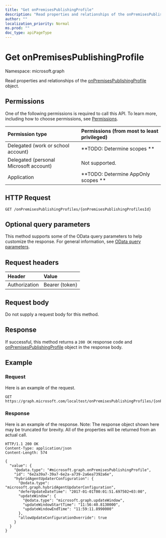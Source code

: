 ```yaml
---
title: "Get onPremisesPublishingProfile"
description: "Read properties and relationships of the onPremisesPublishingProfile object."
author: ""
localization_priority: Normal
ms.prod: ""
doc_type: apiPageType
---
```


# Get onPremisesPublishingProfile

Namespace: microsoft.graph

Read properties and relationships of the [onPremisesPublishingProfile](../resources/onpremisespublishingprofile.md) object.

## Permissions
One of the following permissions is required to call this API. To learn more, including how to choose permissions, see [Permissions](/concepts/permissions-reference.md).

|Permission type|Permissions (from most to least privileged)|
|:---|:---|
|Delegated (work or school account)|**TODO: Determine scopes **|
|Delegated (personal Microsoft account)|Not supported.|
|Application|**TODO: Determine AppOnly scopes **|

## HTTP Request
<!-- {
  "blockType": "ignored"
}
-->
``` http
GET /onPremisesPublishingProfiles/{onPremisesPublishingProfilesId}
```

## Optional query parameters
This method supports some of the OData query parameters to help customize the response. For general information, see [OData query parameters](/graph/query-parameters).

## Request headers
|Header|Value|
|:---|:---|
|Authorization|Bearer {token}|

## Request body
Do not supply a request body for this method.

## Response
If successful, this method returns a `200 OK` response code and [onPremisesPublishingProfile](../resources/onpremisespublishingprofile.md) object in the response body.

## Example

### Request
Here is an example of the request.
<!-- {
  "blockType": "request",
  "name": "get_onpremisespublishingprofile"
}
-->
``` http
GET https://graph.microsoft.com/localtest/onPremisesPublishingProfiles/{onPremisesPublishingProfilesId}
```

### Response
Here is an example of the response. Note: The response object shown here may be truncated for brevity. All of the properties will be returned from an actual call.
<!-- {
  "blockType": "response",
  "truncated": true,
  "@odata.type": "microsoft.graph.onPremisesPublishingProfile"
}
-->
``` http
HTTP/1.1 200 OK
Content-Type: application/json
Content-Length: 574

{
  "value": {
    "@odata.type": "#microsoft.graph.onPremisesPublishingProfile",
    "id": "6e2a39a7-39a7-6e2a-a739-2a6ea7392a6e",
    "hybridAgentUpdaterConfiguration": {
      "@odata.type": "microsoft.graph.hybridAgentUpdaterConfiguration",
      "deferUpdateDateTime": "2017-01-01T00:01:51.697502+03:00",
      "updateWindow": {
        "@odata.type": "microsoft.graph.updateWindow",
        "updateWindowStartTime": "11:56:40.8130000",
        "updateWindowEndTime": "11:59:11.8990000"
      },
      "allowUpdateConfigurationOverride": true
    }
  }
}
```

